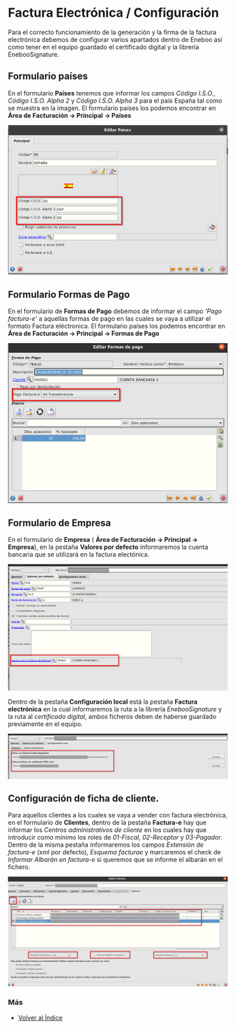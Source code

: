# Factura Electrónica / Configuración

Para el correcto funcionamiento de la generación y la firma de la factura electrónica debemos de configurar varios apartados dentro de Eneboo así como tener en el equipo guardado el certificado digital y la librería EnebooSignature.

## Formulario países
En el formulario **Países** tenemos que informar los campos *Código I.S.O.*, *Código I.S.O. Alpha 2* y *Código I.S.O. Alpha 3* para el país España tal como se muestra en la imagen.
El formulario países los podemos encontrar en **Área de Facturación -> Principal -> Países**

![Configuración países](./img/form_paises.png)

## Formulario Formas de Pago
En el formulario de **Formas de Pago** debemos de informar el campo *'Pago factura-e'* a aquellas formas de pago en las cuales se vaya a utilizar el formato Factura eléctronica.
El formulario países los podemos encontrar en **Área de Facturación -> Principal -> Formas de Pago**

![Configuración formas de pago](./img/form_formaspago.png)

## Formulario de Empresa
En el formulario de **Empresa** ( **Área de Facturación -> Principal -> Empresa**), en la pestaña **Valores por defecto** informaremos la cuenta bancaria que se utilizará en la factura electónica.

![Configuración cuenta](./img/form_empresa_cuenta.png)

Dentro de la pestaña **Configuración local** está la pestaña **Factura electrónica** en la cual informaremos la ruta a la librería *EnebooSignature* y la ruta al *certificado digital*, ambos ficheros deben de haberse guardado previamente en el equipo.

![Configuración local](./img/form_empresa_efactura.png)

## Configuración de ficha de cliente.
Para aquellos clientes a los cuales se vaya a vender con factura electrónica, en el formulario de **Clientes**, dentro de la pestaña **Factura-e** hay que informar los *Centros administrativos de cliente* en los cuales hay que introducir como mínimo los roles de *01-Fiscal*, *02-Receptor* y *03-Pagador*.
Dentro de la misma pestaña informaremos los campos *Extensión de factura-e* (xml por defecto), *Esquema facturae* y marcaremos el check de *Informar Albarán en factura-e* si queremos que se informe el albarán en el fichero.

![Centros administrativos](./img/form_clientes_efactura.png)

### Más

  * [Volver al Índice](./index.md)

